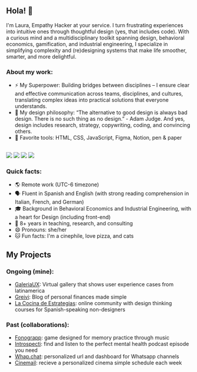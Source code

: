 ## Hola! 👋
I'm Laura, Empathy Hacker at your service. 
I turn frustrating experiences into intuitive ones through thoughtful design (yes, that includes code). With a curious mind and a multidisciplinary toolkit spanning design, behavioral economics, gamification, and industrial engineering, I specialize in simplifying complexity and (re)designing systems that make life smoother, smarter, and more delightful.

### About my work:
- ⚡ My Superpower: Building bridges between disciplines – I ensure clear and effective communication across teams, disciplines, and cultures, translating complex ideas into practical solutions that everyone understands.
- 🌟 My design philosophy: “The alternative to good design is always bad design. There is no such thing as no design.” - Adam Judge. And yes, design includes research, strategy, copywriting, coding, and convincing others.
- 🚀 Favorite tools: HTML, CSS, JavaScript, Figma, Notion, pen & paper

<br>
<a href="https://www.linkedin.com/in/lauraupegui/"><img src="https://img.shields.io/badge/linkedin-%230077B5.svg?style=for-the-badge&logo=linkedin&logoColor=white" /></a>
<a href="mailto:your.email@example.com"><img src="https://img.shields.io/badge/Email-me?style=for-the-badge&logoSize=auto&color=C86359" /></a> 
<a href="https://www.lauraupegui.com"><img src="https://img.shields.io/badge/Website-LU?style=for-the-badge&logoSize=auto&color=4A060D" /></a>
<a href="https://lauraupegui.com/my-portfolio/"><img src="https://img.shields.io/badge/Portfolio-LU?style=for-the-badge&logoSize=auto&labelColor=black&color=F5EAE6" /></a>
<br>

### Quick facts:
- 🌎 Remote work (UTC-6 timezone)
- 🗣️ Fluent in Spanish and English (with strong reading comprehension in Italian, French, and German)
- 🎓 Background in Behavioral Economics and Industrial Engineering, with a heart for Design (including front-end)
- 💼 8+ years in teaching, research, and consulting
- 😄 Pronouns: she/her
- 🐱 Fun facts: I'm a cinephile, love pizza, and cats


## My Projects
### Ongoing (mine):
-  <a href="https://galeriaux.com/" target="_blank">GaleriaUX</a>: Virtual gallery that shows user experience cases from latinamerica
- <a href="https://greivi.com/" target="_blank">Greivi</a>: Blog of personal finances made simple
- <a href="https://cocinaestrategias.com/" target="_blank">La Cocina de Estrategias</a>: online community with design thinking courses for Spanish-speaking non-designers

### Past (collaborations):
- <a href="https://fonograpp.com/" target="_blank">Fonograpp</a>: game designed for memory practice through music
- <a href="https://introspecti.com/" target="_blank">Introspecti</a>: find and listen to the perfect mental health podcast episode you need
- <a href="https://whapp.chat/" target="_blank">Whap.chat</a>: personalized url and dashboard for Whatsapp channels
- <a href="https://cinemail.mx/" target="_blank">Cinemail</a>: recieve a personalized cinema simple schedule each week
